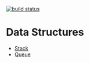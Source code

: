 [![build status](https://secure.travis-ci.org/lucianlature/data-structures.png)](http://travis-ci.org/lucianlature/data-structures)

Data Structures
============

  * [Stack](https://github.com/lucianlature/data-structures/tree/master/examples/stack)
  * [Queue](https://github.com/lucianlature/data-structures/tree/master/examples/queue)
